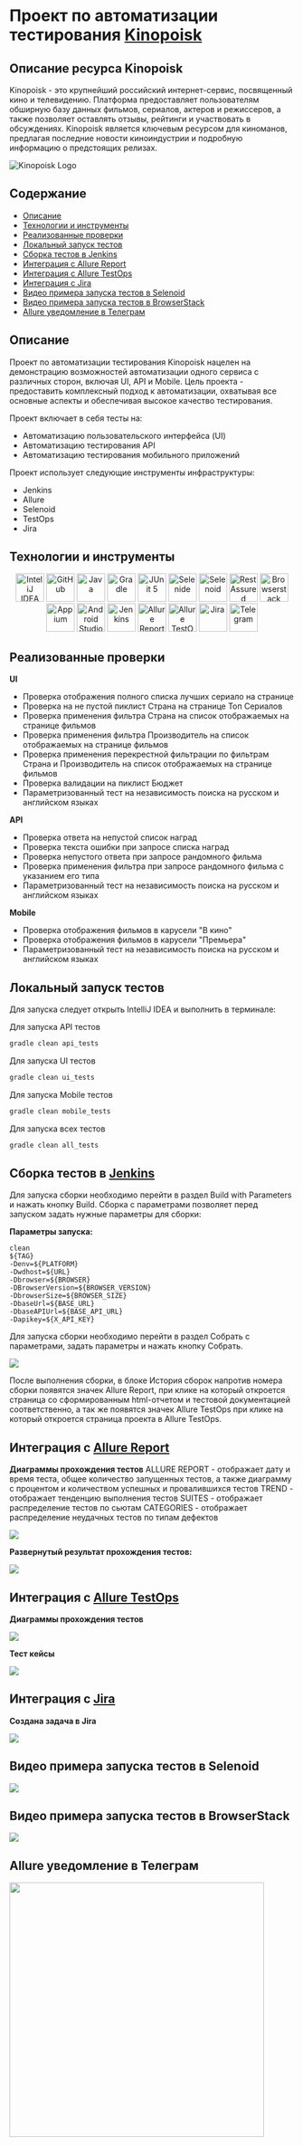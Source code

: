 # Проект по автоматизации тестирования [Kinopoisk](https://www.kinopoisk.ru/)

## Описание ресурса Kinopoisk
Kinopoisk - это крупнейший российский интернет-сервис, посвященный кино и телевидению. Платформа предоставляет пользователям обширную базу данных фильмов, сериалов, актеров и режиссеров, а также позволяет оставлять отзывы, рейтинги и участвовать в обсуждениях. Kinopoisk является ключевым ресурсом для киноманов, предлагая последние новости киноиндустрии и подробную информацию о предстоящих релизах.

![Kinopoisk Logo](images/logo/Kinopoisk_colored_logo_max.png)

## Содержание
- [Описание](#описание)
- [Технологии и инструменты](#технологии-и-инструменты)
- [Реализованные проверки](#реализованные-проверки)
- [Локальный запуск тестов](#локальный-запуск-тестов)
- [Сборка тестов в Jenkins](#сборка-тестов-в-jenkins)
- [Интеграция с Allure Report](#интеграция-с-allure-report)
- [Интеграция с Allure TestOps](#интеграция-с-allure-testops)
- [Интеграция с Jira](#интеграция-с-jira)
- [Видео примера запуска тестов в Selenoid](#Видео-примера-запуска-тестов-в-Selenoid)
- [Видео примера запуска тестов в BrowserStack](#Видео-примера-запуска-тестов-в-BrowserStack)
- [Allure уведомление в Телеграм](#Allure-уведомление-в-Телеграм)

## Описание
Проект по автоматизации тестирования Kinopoisk нацелен на демонстрацию возможностей автоматизации одного сервиса с различных сторон, включая UI, API и Mobile. 
Цель проекта - предоставить комплексный подход к автоматизации, охватывая все основные аспекты и обеспечивая высокое качество тестирования. 

Проект включает в себя тесты на:
- Автоматизацию пользовательского интерфейса (UI)
- Автоматизацию тестирования API
- Автоматизацию тестирования мобильного приложений

Проект использует следующие инструменты инфраструктуры:
- Jenkins
- Allure
- Selenoid
- TestOps
- Jira 
 
## Технологии и инструменты

<div align="center" dir="auto">
<a href="https://www.jetbrains.com/idea/" rel="nofollow"><img alt="InteliJ IDEA" height="50" src="images/logo/Idea.svg" width="50" style="max-width: 100%;"></a>
<a href="https://github.com/"><img alt="GitHub" height="50" src="images/logo/GitHub.svg" width="50" style="max-width: 100%;"></a>  
<a href="https://www.java.com/" rel="nofollow"><img alt="Java" height="50" src="images/logo/Java.svg" width="50" style="max-width: 100%;"></a>
<a href="https://gradle.org/" rel="nofollow"><img alt="Gradle" height="50" src="images/logo/Gradle.svg" width="50" style="max-width: 100%;"></a>  
<a href="https://junit.org/junit5/" rel="nofollow"><img alt="JUnit 5" height="50" src="images/logo/Junit5.svg" width="50" style="max-width: 100%;"></a>
<a href="https://selenide.org/" rel="nofollow"><img alt="Selenide" height="50" src="images/logo/Selenide.svg" width="50" style="max-width: 100%;"></a>
<a href="https://aerokube.com/selenoid/" rel="nofollow"><img alt="Selenoid" height="50" src="images/logo/Selenoid.svg" width="50" style="max-width: 100%;"></a>
<a href="https://rest-assured.io/" rel="nofollow"><img alt="RestAssured" height="50" src="images/logo/RestAssured.svg" width="50" style="max-width: 100%;"></a>
<a href="https://www.browserstack.com/" rel="nofollow"><img alt="Browserstack" height="50" src="images/logo/Browserstack.svg" width="50" style="max-width: 100%;"></a>
<a href="https://appium.io/" rel="nofollow"><img alt="Appium" height="50" src="images/logo/Appium.svg" width="50" style="max-width: 100%;"></a>
<a href="https://developer.android.com/studio" rel="nofollow"><img alt="Android Studio" height="50" src="images/logo/Android_Studio.svg" width="50" style="max-width: 100%;"></a>
<a href="https://www.jenkins.io/" rel="nofollow"><img alt="Jenkins" height="50" src="images/logo/Jenkins.svg" width="50" style="max-width: 100%;"></a>
<a href="https://github.com/allure-framework/"><img alt="Allure Report" height="50" src="images/logo/Allure.svg" width="50" style="max-width: 100%;"></a>
<a href="https://qameta.io/" rel="nofollow"><img alt="Allure TestOps" height="50" src="images/logo/Allure_TO.svg" width="50" style="max-width: 100%;"></a>
<a href="https://www.atlassian.com/software/jira" rel="nofollow"><img alt="Jira" height="50" src="images/logo/Jira.svg" width="50" style="max-width: 100%;"></a>  
<a href="https://telegram.org/" rel="nofollow"><img alt="Telegram" height="50" src="images/logo/Telegram.svg" width="50" style="max-width: 100%;"></a>
</div>

## Реализованные проверки
**UI**
- Проверка отображения полного списка лучших сериало на странице
- Проверка на не пустой пиклист Страна на странице Топ Сериалов
- Проверка применения фильтра Страна на список отображаемых на странице фильмов
- Проверка применения фильтра Производитель на список отображаемых на странице фильмов
- Проверка применения перекрестной фильтрации по фильтрам Страна и Производитель на список отображаемых на странице фильмов
- Проверка валидации на пиклист Бюджет
- Параметризованный тест на независимость поиска на русском и английском языках

**API**
- Проверка ответа на непустой список наград
- Проверка текста ошибки при запросе списка наград
- Проверка непустого ответа при запросе рандомного фильма
- Проверка применения фильтра при запросе рандомного фильма с указанием его типа
- Параметризованный тест на независимость поиска на русском и английском языках

**Mobile**
- Проверка отображения фильмов в карусели "В кино"
- Проверка отображения фильмов в карусели "Премьера"
- Параметризованный тест на независимость поиска на русском и английском языках

## Локальный запуск тестов
Для запуска следует открыть IntelliJ IDEA и выполнить в терминале:


Для запуска API тестов

``` bash
gradle clean api_tests
```

Для запуска UI тестов

``` bash
gradle clean ui_tests
```

Для запуска Mobile тестов

``` bash
gradle clean mobile_tests
```

Для запуска всех тестов

``` bash
gradle clean all_tests
```

## Сборка тестов в [Jenkins](https://jenkins.autotests.cloud/job/27-Sylar777-Diplom-Kinopoisk/)
Для запуска сборки необходимо перейти в раздел Build with Parameters и нажать кнопку Build. Сборка с параметрами позволяет перед запуском задать нужные параметры для сборки:

**Параметры запуска:**
```
clean
${TAG}
-Denv=${PLATFORM}
-Dwdhost=${URL}
-Dbrowser=${BROWSER}
-DBrowserVersion=${BROWSER_VERSION}
-DbrowserSize=${BROWSER_SIZE}
-DbaseUrl=${BASE_URL}
-DbaseAPIUrl=${BASE_API_URL}
-Dapikey=${X_API_KEY}
```

Для запуска сборки необходимо перейти в раздел Собрать с параметрами, задать параметры и нажать кнопку Собрать.

<p dir="auto">
  <a href="images/screenshots/Jenkins.png">
    <img src="images/screenshots/Jenkins.png" style="max-width: 100%;">
  </a>
</p>

После выполнения сборки, в блоке История сборок напротив номера сборки появятся значек Allure Report, при клике на который откроется страница со сформированным html-отчетом и тестовой документацией соответственно, а так же появятся значек Allure TestOps при клике на который откроется страница проекта в Allure TestOps.

## Интеграция с [Allure Report](https://jenkins.autotests.cloud/job/27-Sylar777-Diplom-Kinopoisk/allure/)
**Диаграммы прохождения тестов**
ALLURE REPORT - отображает дату и время теста, общее количество запущенных тестов, а также диаграмму с процентом и количеством успешных и провалившихся тестов
TREND - отображает тенденцию выполнения тестов
SUITES - отображает распределение тестов по сьютам
CATEGORIES - отображает распределение неудачных тестов по типам дефектов

<p dir="auto">
  <a href="images/screenshots/AllureReport.png">
    <img src="images/screenshots/AllureReport.png" style="max-width: 100%;">
  </a>
</p>

**Развернутый результат прохождения тестов:**

<p dir="auto">
  <a href="images/screenshots/AllureResult.png">
    <img src="images/screenshots/AllureResult.png" style="max-width: 100%;">
  </a>
</p>

## Интеграция с [Allure TestOps](https://allure.autotests.cloud/project/4350/dashboards)
**Диаграммы прохождения тестов**

<p dir="auto">
  <a href="images/screenshots/TestOpsDashbord.png">
    <img src="images/screenshots/TestOpsDashbord.png" style="max-width: 100%;">
  </a>
</p>

**Тест кейсы**

<p dir="auto">
  <a href="images/screenshots/TestOpsTests.png">
    <img src="images/screenshots/TestOpsTests.png" style="max-width: 100%;">
  </a>
</p>

## Интеграция с [Jira](https://jira.autotests.cloud/)
**Создана задача в Jira**

<p dir="auto">
  <a href="images/screenshots/Jira.png">
    <img src="images/screenshots/Jira.png" style="max-width: 100%;">
  </a>
</p>

## Видео примера запуска тестов в Selenoid
<p dir="auto">
  <a href="images/screenshots/Jira.png">
    <img src="images/video/Selenoid.gif" style="max-width: 100%;">
  </a>
</p>

## Видео примера запуска тестов в BrowserStack
<p dir="auto">
  <a href="images/screenshots/Jira.png">
    <img src="images/video/mobile.gif" style="max-width: 100%;">
  </a>
</p>

## Allure уведомление в Телеграм
<p dir="auto">
  <a href="images/screenshots/TelegramNotification.png">
    <img src="images/screenshots/TelegramNotification.png" width="450">
  </a>
</p>
